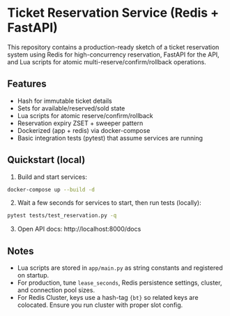 # Ticket Reservation Service (Redis + FastAPI)

This repository contains a production-ready sketch of a ticket reservation system using Redis for high-concurrency reservation,
FastAPI for the API, and Lua scripts for atomic multi-reserve/confirm/rollback operations.

## Features
- Hash for immutable ticket details
- Sets for available/reserved/sold state
- Lua scripts for atomic reserve/confirm/rollback
- Reservation expiry ZSET + sweeper pattern
- Dockerized (app + redis) via docker-compose
- Basic integration tests (pytest) that assume services are running

## Quickstart (local)
1. Build and start services:
```bash
docker-compose up --build -d
```
2. Wait a few seconds for services to start, then run tests (locally):
```bash
pytest tests/test_reservation.py -q
```
3. Open API docs: http://localhost:8000/docs

## Notes
- Lua scripts are stored in `app/main.py` as string constants and registered on startup.
- For production, tune `lease_seconds`, Redis persistence settings, cluster, and connection pool sizes.
- For Redis Cluster, keys use a hash-tag `{bt}` so related keys are colocated. Ensure you run cluster with proper slot config.

